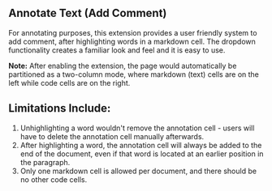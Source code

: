 
Annotate Text (Add Comment)
--------------------------

For annotating purposes, this extension provides a user friendly system to add comment, after highlighting words in a markdown cell. The dropdown functionality creates a familiar look and feel and it is easy to use. 

**Note:** After enabling the extension, the page would automatically be partitioned as a two-column mode, where markdown (text) cells are on the left while code cells are on the right.

Limitations Include: 
-------------------

1. Unhighlighting a word wouldn't remove the annotation cell - users will have to delete the annotation cell manually afterwards.
2. After highlighting a word, the annotation cell will always be added to the end of the document, even if that word is located at an earlier position in the paragraph.
3. Only one markdown cell is allowed per document, and there should be no other code cells.
